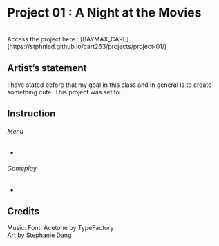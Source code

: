 # Project 01 : A Night at the Movies
 <br/>
Access the project here : [BAYMAX_CARE](https://stphnied.github.io/cart263/projects/project-01/)

## Artist’s statement
I have stated before that my goal in this class and in general is to create something cute. This project was set to 

## Instruction
###### Menu
- 

###### Gameplay 
-

## Credits
Music:
Font: Acetone by TypeFactory <br/>
Art by Stephanie Dang <br/>